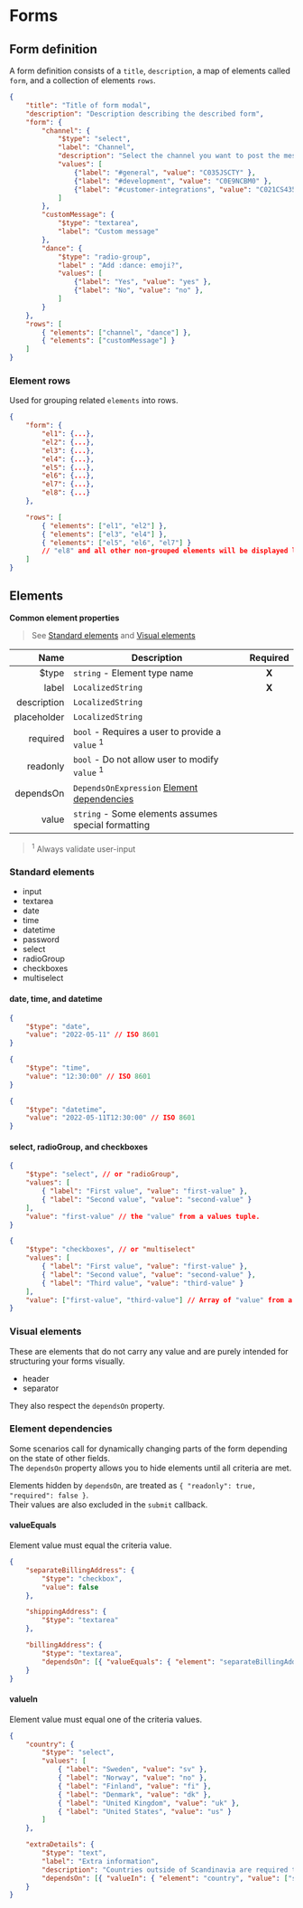 # Forms

## Form definition

A form definition consists of a `title`, `description`, a map of elements called `form`, and a collection of elements `rows`.

```json
{
    "title": "Title of form modal",
    "description": "Description describing the described form",
    "form": {
        "channel": {
            "$type": "select",
            "label": "Channel",
            "description": "Select the channel you want to post the message to.",
            "values": [
                {"label": "#general", "value": "C035JSCTY" },
                {"label": "#development", "value": "C0E9NCBM0" },
                {"label": "#customer-integrations", "value": "C021CS435NE" }
            ]
        },
        "customMessage": {
            "$type": "textarea",
            "label": "Custom message"
        },
        "dance": {
            "$type": "radio-group",
            "label" : "Add :dance: emoji?",
            "values": [
                {"label": "Yes", "value": "yes" },
                {"label": "No", "value": "no" },
            ]
        }
    },
    "rows": [
        { "elements": ["channel", "dance"] },
        { "elements": ["customMessage"] }
    ]
}
```

### Element rows

Used for grouping related `elements` into rows.

```json
{
    "form": {
        "el1": {...},
        "el2": {...},
        "el3": {...},
        "el4": {...},
        "el5": {...},
        "el6": {...},
        "el7": {...},
        "el8": {...}
    },

    "rows": [
        { "elements": ["el1", "el2"] },
        { "elements": ["el3", "el4"] },
        { "elements": ["el5", "el6", "el7"] }
        // "el8" and all other non-grouped elements will be displayed last as single element groups.
    ]
}
```

## Elements

**Common element properties**

> See [Standard elements](#standard-elements) and [Visual elements](#visual-elements)

|        Name | Description                                                         | Required |
| ----------: | ------------------------------------------------------------------- | :------: |
|       $type | `string` - Element type name                                        |  **X**   |
|       label | `LocalizedString`                                                   |  **X**   |
| description | `LocalizedString`                                                   |          |
| placeholder | `LocalizedString`                                                   |          |
|    required | `bool` - Requires a user to provide a `value` <sup>1</sup>          |          |
|    readonly | `bool` - Do not allow user to modify `value` <sup>1</sup>           |          |
|   dependsOn | `DependsOnExpression` [Element dependencies](#element-dependencies) |          |
|       value | `string` - Some elements assumes special formatting                 |          |

> <sup>1</sup> Always validate user-input

### Standard elements

- input
- textarea
- date
- time
- datetime
- password
- select
- radioGroup
- checkboxes
- multiselect

#### date, time, and datetime

```json
{
    "$type": "date",
    "value": "2022-05-11" // ISO 8601
}
```

```json
{
    "$type": "time",
    "value": "12:30:00" // ISO 8601
}
```

```json
{
    "$type": "datetime",
    "value": "2022-05-11T12:30:00" // ISO 8601
}
```

#### select, radioGroup, and checkboxes

```json
{
    "$type": "select", // or "radioGroup",
    "values": [
        { "label": "First value", "value": "first-value" },
        { "label": "Second value", "value": "second-value" }
    ],
    "value": "first-value" // the "value" from a values tuple.
}
```

```json
{
    "$type": "checkboxes", // or "multiselect"
    "values": [
        { "label": "First value", "value": "first-value" },
        { "label": "Second value", "value": "second-value" },
        { "label": "Third value", "value": "third-value" }
    ],
    "value": ["first-value", "third-value"] // Array of "value" from a values tuple.
}
```

### Visual elements

These are elements that do not carry any value and are purely intended for structuring your forms visually.

- header
- separator

They also respect the `dependsOn` property.

### Element dependencies

Some scenarios call for dynamically changing parts of the form depending on the state of other fields.  
The `dependsOn` property allows you to hide elements until all criteria are met.

Elements hidden by `dependsOn`, are treated as `{ "readonly": true, "required": false }`.  
Their values are also excluded in the `submit` callback.

#### valueEquals

Element value must equal the criteria value.

```json
{
    "separateBillingAddress": {
        "$type": "checkbox",
        "value": false
    },

    "shippingAddress": {
        "$type": "textarea"
    },

    "billingAddress": {
        "$type": "textarea",
        "dependsOn": [{ "valueEquals": { "element": "separateBillingAddress", "value": true } }]
    }
}
```

#### valueIn

Element value must equal one of the criteria values.

```json
{
    "country": {
        "$type": "select",
        "values": [
            { "label": "Sweden", "value": "sv" },
            { "label": "Norway", "value": "no" },
            { "label": "Finland", "value": "fi" },
            { "label": "Denmark", "value": "dk" },
            { "label": "United Kingdom", "value": "uk" },
            { "label": "United States", "value": "us" }
        ]
    },

    "extraDetails": {
        "$type": "text",
        "label": "Extra information",
        "description": "Countries outside of Scandinavia are required to provide more details",
        "dependsOn": [{ "valueIn": { "element": "country", "value": ["sv", "no", "fi", "dk"] } }]
    }
}
```
